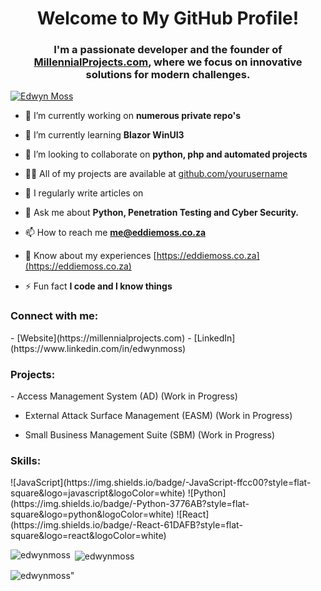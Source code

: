 <h1 align="center">Welcome to My GitHub Profile!</h1>
<h3 align="center">I'm a passionate developer and the founder of <a href="https://millennialprojects.com">MillennialProjects.com</a>, where we focus on innovative solutions for modern challenges.</h3>

<p align="left"> <a href="https://github.com/ryo-ma/github-profile-trophy"><img src="https://github-profile-trophy.vercel.app/?username=edwynmoss" alt="Edwyn Moss" /></a> </p>

- 🔭 I’m currently working on **numerous private repo's**

- 🌱 I’m currently learning **Blazor WinUI3**

- 👯 I’m looking to collaborate on **python, php and automated projects**

- 👨‍💻 All of my projects are available at [github.com/yourusername](github.com/edwynmoss)

- 📝 I regularly write articles on [<In Development>](<In Development>)

- 💬 Ask me about **Python, Penetration Testing and Cyber Security.**

- 📫 How to reach me **me@eddiemoss.co.za**

- 📄 Know about my experiences [https://eddiemoss.co.za](https://eddiemoss.co.za)

- ⚡ Fun fact **I code and I know things**

<h3 align="left">Connect with me:</h3>
<p align="left">
- [Website](https://millennialprojects.com)
- [LinkedIn](https://www.linkedin.com/in/edwynmoss)
</p>

<h3 align="left">Projects:</h3>
<p align="left">
- Access Management System (AD) (Work in Progress)
  
- External Attack Surface Management (EASM) (Work in Progress)
   
- Small Business Management Suite (SBM) (Work in Progress)
</p>

<h3 align="left">Skills:</h3>
<p align="left"> 
![JavaScript](https://img.shields.io/badge/-JavaScript-ffcc00?style=flat-square&logo=javascript&logoColor=white)
![Python](https://img.shields.io/badge/-Python-3776AB?style=flat-square&logo=python&logoColor=white)
![React](https://img.shields.io/badge/-React-61DAFB?style=flat-square&logo=react&logoColor=white)
</p>

<p><img align="left" src="https://github-readme-stats.vercel.app/api/top-langs?username=edwynmoss&show_icons=true&locale=en&layout=compact" alt="edwynmoss" /></p>


<p>&nbsp;<img align="center" src="https://github-readme-stats.vercel.app/api?username=edwynmoss&show_icons=true&locale=en" alt="edwynmoss" /></p>


<p><img align="center" src="https://github-readme-streak-stats.herokuapp.com/?user=edwynmoss&" alt=edwynmoss" /></p>
